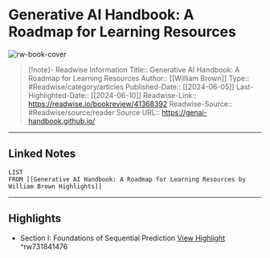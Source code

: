 # Generative AI Handbook: A Roadmap for Learning Resources

![rw-book-cover](https://readwise-assets.s3.amazonaws.com/static/images/article2.74d541386bbf.png)
<br>
>[!note]- Readwise Information
>Title:: Generative AI Handbook: A Roadmap for Learning Resources
>Author:: [[William Brown]]
>Type:: #Readwise/category/articles
>Published-Date:: [[2024-06-05]]
>Last-Highlighted-Date:: [[2024-06-10]]
>Readwise-Link:: https://readwise.io/bookreview/41368392
>Readwise-Source:: #Readwise/source/reader
>Source URL:: https://genai-handbook.github.io/
--- 

## Linked Notes
```dataview
LIST
FROM [[Generative AI Handbook: A Roadmap for Learning Resources by William Brown Highlights]]
```

---

## Highlights
- Section I: Foundations of Sequential Prediction [View Highlight](https://readwise.io/open/731841476) ^rw731841476
